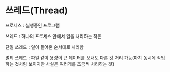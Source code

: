# 쓰레드(Thread)

프로세스 : 실행중인 프로그램 <p>
쓰레드 : 하나의 프로세스 안에서 일을 처리하는 작은 <p>
단일 쓰레드 : 일이 들어온 순서대로 처리함<p>
멀티 쓰레드 : 파일 같이 용량이 큰 데이터를 보내도 다른 것 처리 가능(마치 동시에 작업하는 것처럼 보이지만 사실은 여러개를 조금씩 처리하는 것)<p>




